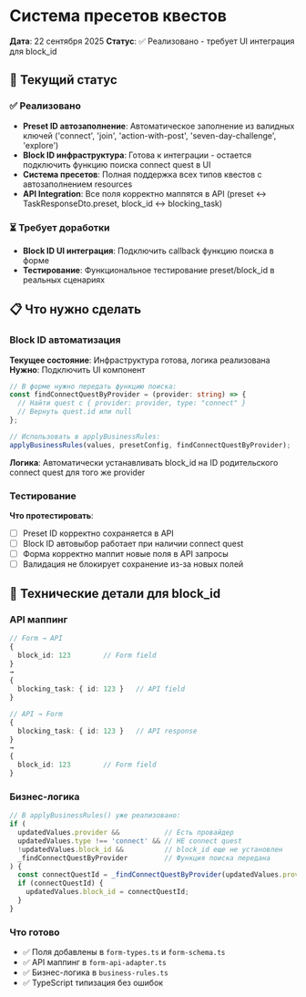 # Система пресетов квестов

**Дата**: 22 сентября 2025
**Статус**: ✅ Реализовано - требует UI интеграция для block_id

## 🎯 **Текущий статус**

### **✅ Реализовано**

- **Preset ID автозаполнение**: Автоматическое заполнение из валидных ключей ('connect', 'join', 'action-with-post', 'seven-day-challenge', 'explore')
- **Block ID инфраструктура**: Готова к интеграции - остается подключить функцию поиска connect quest в UI
- **Система пресетов**: Полная поддержка всех типов квестов с автозаполнением resources
- **API Integration**: Все поля корректно маппятся в API (preset ↔ TaskResponseDto.preset, block_id ↔ blocking_task)

### **⏳ Требует доработки**

- **Block ID UI интеграция**: Подключить callback функцию поиска в форме
- **Тестирование**: Функциональное тестирование preset/block_id в реальных сценариях

## 📋 **Что нужно сделать**

### **Block ID автоматизация**

**Текущее состояние**: Инфраструктура готова, логика реализована
**Нужно**: Подключить UI компонент

```typescript
// В форме нужно передать функцию поиска:
const findConnectQuestByProvider = (provider: string) => {
  // Найти quest с { provider: provider, type: "connect" }
  // Вернуть quest.id или null
};

// Использовать в applyBusinessRules:
applyBusinessRules(values, presetConfig, findConnectQuestByProvider);
```

**Логика**: Автоматически устанавливать block_id на ID родительского connect quest для того же provider

### **Тестирование**

**Что протестировать**:
- [ ] Preset ID корректно сохраняется в API
- [ ] Block ID автовыбор работает при наличии connect quest
- [ ] Форма корректно маппит новые поля в API запросы
- [ ] Валидация не блокирует сохранение из-за новых полей

## 🎯 **Технические детали для block_id**

### **API маппинг**

```typescript
// Form → API
{
  block_id: 123        // Form field
}
→
{
  blocking_task: { id: 123 }   // API field
}

// API → Form
{
  blocking_task: { id: 123 }   // API response
}
→
{
  block_id: 123        // Form field
}
```

### **Бизнес-логика**

```typescript
// В applyBusinessRules() уже реализовано:
if (
  updatedValues.provider &&           // Есть провайдер
  updatedValues.type !== 'connect' && // НЕ connect quest
  !updatedValues.block_id &&          // block_id еще не установлен
  _findConnectQuestByProvider         // Функция поиска передана
) {
  const connectQuestId = _findConnectQuestByProvider(updatedValues.provider);
  if (connectQuestId) {
    updatedValues.block_id = connectQuestId;
  }
}
```

### **Что готово**

- ✅ Поля добавлены в `form-types.ts` и `form-schema.ts`
- ✅ API маппинг в `form-api-adapter.ts`
- ✅ Бизнес-логика в `business-rules.ts`
- ✅ TypeScript типизация без ошибок
